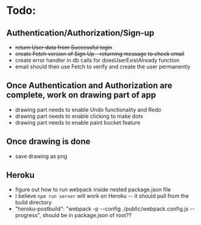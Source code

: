 # Todo:

## 

## Authentication/Authorization/Sign-up
* ~~return User data from Successful login~~
* ~~create Fetch version of Sign Up  -  returning message to check email~~
* create error handler in db calls for doesUserExistAlready function
* email should then use Fetch to verify and create the user permanently

## Once Authentication and Authorization are complete, work on drawing part of app
* drawing part needs to enable Undo functionality and Redo
* drawing part needs to enable clicking to make dots
* drawing part needs to enable paint bucket feature

## Once drawing is done
* save drawing as png


## Heroku
* figure out how to run webpack inside nested package.json file
* I believe `npm run server` will work on Heroku -- it should pull from the build directory
* "heroku-postbuild": "webpack -p --config ./public/webpack.config.js --progress", should be in package.json of root??
